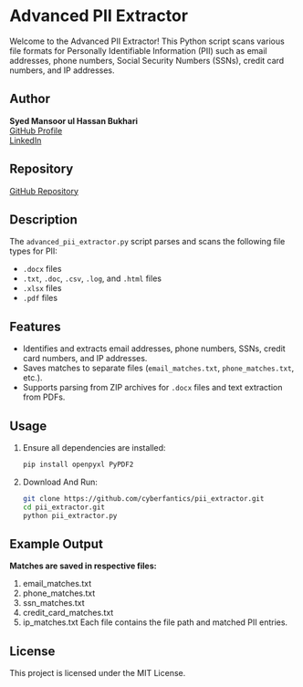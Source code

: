 # Advanced PII Extractor

Welcome to the Advanced PII Extractor! This Python script scans various file formats for Personally Identifiable Information (PII) such as email addresses, phone numbers, Social Security Numbers (SSNs), credit card numbers, and IP addresses.

## Author
**Syed Mansoor ul Hassan Bukhari**  
[GitHub Profile](https://github.com/cyberfantics)  </br>
[LinkedIn](https://www.linkedin.com/in/mansoor-bukhari-77549a264/)

## Repository
[GitHub Repository](https://github.com/cyberfantics/pii_extractor.git)

## Description
The `advanced_pii_extractor.py` script parses and scans the following file types for PII:
- `.docx` files
- `.txt`, `.doc`, `.csv`, `.log`, and `.html` files
- `.xlsx` files
- `.pdf` files

## Features
- Identifies and extracts email addresses, phone numbers, SSNs, credit card numbers, and IP addresses.
- Saves matches to separate files (`email_matches.txt`, `phone_matches.txt`, etc.).
- Supports parsing from ZIP archives for `.docx` files and text extraction from PDFs.

## Usage
1. Ensure all dependencies are installed:
   ```bash
   pip install openpyxl PyPDF2
   ```
2. Download And Run:
   ```bash
   git clone https://github.com/cyberfantics/pii_extractor.git
   cd pii_extractor.git
   python pii_extractor.py
   ```

## Example Output

**Matches are saved in respective files:**
  1. email_matches.txt
  2. phone_matches.txt
  3. ssn_matches.txt
  4. credit_card_matches.txt
  5. ip_matches.txt
Each file contains the file path and matched PII entries.

## License
This project is licensed under the MIT License.
